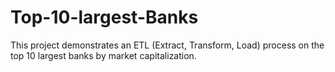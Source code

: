 # Top-10-largest-Banks
This project demonstrates an ETL (Extract, Transform, Load) process on the top 10 largest banks by market capitalization.
